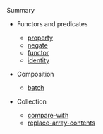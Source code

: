 Summary

- Functors and predicates

  - [property](man/property.md)
  - [negate](man/negate.md)
  - [functor](man/functor.md)
  - [identity](man/identity.md)

- Composition
  - [batch](man/batch.md)

- Collection
  - [compare-with](man/compare-with.md)
  - [replace-array-contents](man/replace-array-contents.md)
